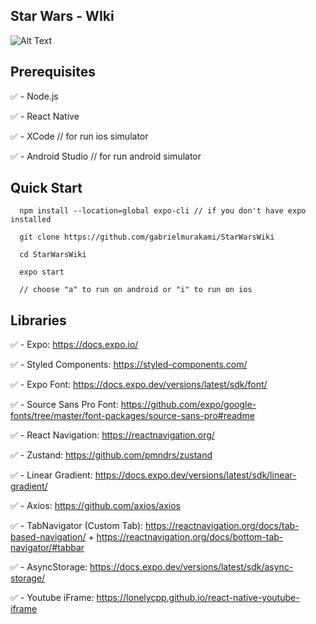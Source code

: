 ## Star Wars - WIki

![Alt Text](https://i.ibb.co/2nbwZtN/expo-go.jpg)

## Prerequisites

:white_check_mark: - Node.js

:white_check_mark: - React Native

:white_check_mark: - XCode // for run ios simulator

:white_check_mark: - Android Studio // for run android simulator

## Quick Start

```
  npm install --location=global expo-cli // if you don't have expo installed

  git clone https://github.com/gabrielmurakami/StarWarsWiki

  cd StarWarsWiki

  expo start

  // choose "a" to run on android or "i" to run on ios
```

## Libraries

:white_check_mark: - Expo: https://docs.expo.io/

:white_check_mark: - Styled Components: https://styled-components.com/

:white_check_mark: - Expo Font: https://docs.expo.dev/versions/latest/sdk/font/

:white_check_mark: - Source Sans Pro Font: https://github.com/expo/google-fonts/tree/master/font-packages/source-sans-pro#readme

:white_check_mark: - React Navigation: https://reactnavigation.org/

:white_check_mark: - Zustand: https://github.com/pmndrs/zustand

:white_check_mark: - Linear Gradient: https://docs.expo.dev/versions/latest/sdk/linear-gradient/

:white_check_mark: - Axios: https://github.com/axios/axios

:white_check_mark: - TabNavigator (Custom Tab): https://reactnavigation.org/docs/tab-based-navigation/ + https://reactnavigation.org/docs/bottom-tab-navigator/#tabbar

:white_check_mark: - AsyncStorage: https://docs.expo.dev/versions/latest/sdk/async-storage/

:white_check_mark: - Youtube iFrame: https://lonelycpp.github.io/react-native-youtube-iframe
